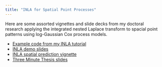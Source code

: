 ```yaml
---
title: "INLA for Spatial Point Processes"
---
```



Here are some assorted vignettes and slide decks from my doctoral research
applying the integrated nested Laplace transform to spacial point patterns
using log-Gaussian Cox process models.

- [Example code from my INLA tutorial](https://github.com/kflagg/jas-inla-review)
- [INLA demo slides](manuscript2/presentations/inlademo.html)
- [INLA spatial prediction vignette](manuscript2/vignettes/prediction.html)
- [Three Minute Thesis slides](flagg-3min.html)

